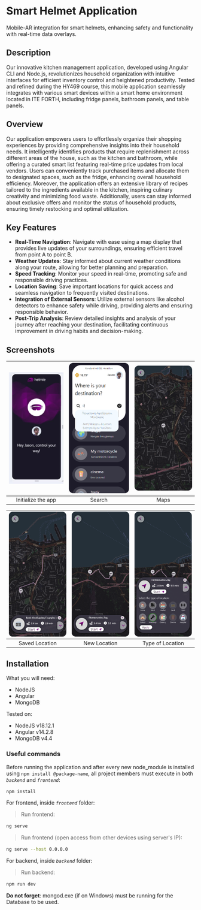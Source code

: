# Smart Helmet Application


Mobile-AR integration for smart helmets, enhancing safety and functionality with real-time data overlays. 

## Description

Our innovative kitchen management application, developed using Angular CLI and Node.js, revolutionizes household organization with intuitive interfaces for efficient inventory control and heightened productivity. Tested and refined during the HY469 course, this mobile application seamlessly integrates with various smart devices within a smart home environment located in ITE FORTH, including fridge panels, bathroom panels, and table panels.

## Overview

Our application empowers users to effortlessly organize their shopping experiences by providing comprehensive insights into their household needs. It intelligently identifies products that require replenishment across different areas of the house, such as the kitchen and bathroom, while offering a curated smart list featuring real-time price updates from local vendors. Users can conveniently track purchased items and allocate them to designated spaces, such as the fridge, enhancing overall household efficiency. Moreover, the application offers an extensive library of recipes tailored to the ingredients available in the kitchen, inspiring culinary creativity and minimizing food waste. Additionally, users can stay informed about exclusive offers and monitor the status of household products, ensuring timely restocking and optimal utilization.

## Key Features
* **Real-Time Navigation**: Navigate with ease using a map display that provides live updates of your surroundings, ensuring efficient travel from point A to point B.
* **Weather Updates**: Stay informed about current weather conditions along your route, allowing for better planning and preparation.
* **Speed Tracking**: Monitor your speed in real-time, promoting safe and responsible driving practices.
* **Location Saving**: Save important locations for quick access and seamless navigation to frequently visited destinations.
* **Integration of External Sensors**: Utilize external sensors like alcohol detectors to enhance safety while driving, providing alerts and ensuring responsible behavior.
* **Post-Trip Analysis**: Review detailed insights and analysis of your journey after reaching your destination, facilitating continuous improvement in driving habits and decision-making.

## Screenshots

| ![Gif](Screenshots/Frontend-GoogleChrome2024-04-2711-23-00online-video-cutter.com1-ezgif.com-video-to-gif-converter.gif) | ![Shlist](Screenshots/search.png) | ![Shlist](Screenshots/maps.png) |
|:---:|:---:|:---:|
| Initialize the app | Search | Maps | 

| ![Shlist](Screenshots/saved.png) | ![Shlist](Screenshots/new_loc.png) | ![Shlist](Screenshots/type.png) 
|:---:|:---:|:---:|
| Saved Location | New Location | Type of Location | 

## Installation 

What you will need:
* NodeJS
* Angular
* MongoDB

Tested on: 
* NodeJS v18.12.1
* Angular v14.2.8
* MongoDB v4.4

### Useful commands
Before running the application and after every new node_module is installed using `npm install @package-name`, all project members must execute in both *`backend`* and *`frontend`*:
```sh
npm install
``` 

For frontend, inside *`frontend`* folder:

> Run frontend:
```sh
ng serve
```

> Run frontend (open access from other devices using server's IP):
```sh
ng serve --host 0.0.0.0
```

For backend, inside *`backend`* folder:
> Run backend:
```sh
npm run dev
```

**Do not forget**: mongod.exe (if on Windows) must be running for the Database to be used. 
